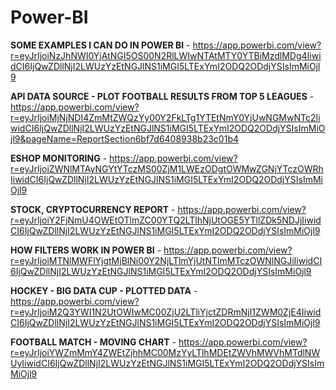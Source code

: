 # Power-BI

**SOME EXAMPLES I CAN DO IN POWER BI** - https://app.powerbi.com/view?r=eyJrIjoiNzJhNWI0YjAtNGI5OS00N2RlLWIwNTAtMTY0YTBiMzdlMDg4IiwidCI6IjQwZDllNjI2LWUzYzEtNGJlNS1iMGI5LTExYmI2ODQ2ODdjYSIsImMiOjl9

**API DATA SOURCE - PLOT FOOTBALL RESULTS FROM TOP 5 LEAGUES** - https://app.powerbi.com/view?r=eyJrIjoiMjNjNDI4ZmMtZWQzYy00Y2FkLTg1YTEtNmY0YjUwNGMwNTc2IiwidCI6IjQwZDllNjI2LWUzYzEtNGJlNS1iMGI5LTExYmI2ODQ2ODdjYSIsImMiOjl9&pageName=ReportSection6bf7d6408938b23c01b4

**ESHOP MONITORING** - https://app.powerbi.com/view?r=eyJrIjoiZWNlMTAyNGYtYTczMS00ZjM1LWEzODgtOWMwZGNjYTczOWRhIiwidCI6IjQwZDllNjI2LWUzYzEtNGJlNS1iMGI5LTExYmI2ODQ2ODdjYSIsImMiOjl9

**STOCK, CRYPTOCURRENCY REPORT** - https://app.powerbi.com/view?r=eyJrIjoiY2FjNmU4OWEtOTlmZC00YTQ2LTlhNjUtOGE5YTllZDk5NDJjIiwidCI6IjQwZDllNjI2LWUzYzEtNGJlNS1iMGI5LTExYmI2ODQ2ODdjYSIsImMiOjl9

**HOW FILTERS WORK IN POWER BI** - https://app.powerbi.com/view?r=eyJrIjoiMTNlMWFlYjgtMjBlNi00Y2NjLTlmYjUtNTlmMTczOWNlNGJiIiwidCI6IjQwZDllNjI2LWUzYzEtNGJlNS1iMGI5LTExYmI2ODQ2ODdjYSIsImMiOjl9

**HOCKEY - BIG DATA CUP - PLOTTED DATA** - https://app.powerbi.com/view?r=eyJrIjoiM2Q3YWI1N2UtOWIwMC00ZjU2LTliYjctZDRmNjI1ZWM0ZjE4IiwidCI6IjQwZDllNjI2LWUzYzEtNGJlNS1iMGI5LTExYmI2ODQ2ODdjYSIsImMiOjl9


**FOOTBALL MATCH - MOVING CHART** - https://app.powerbi.com/view?r=eyJrIjoiYWZmMmY4ZWEtZjhhMC00MzYyLTlhMDEtZWVhMWVhMTdlNWUyIiwidCI6IjQwZDllNjI2LWUzYzEtNGJlNS1iMGI5LTExYmI2ODQ2ODdjYSIsImMiOjl9
